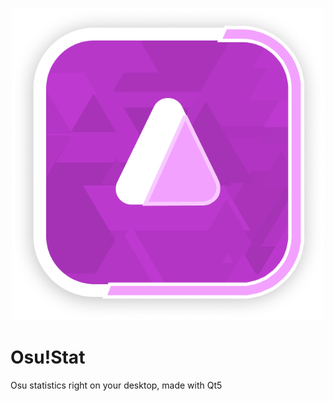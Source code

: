 <!-- Logo -->

<p align="center">
  <img width="500px" src="Assets/Logo/logo1x.png">
</p>

# Osu!Stat

Osu statistics right on your desktop, made with Qt5


